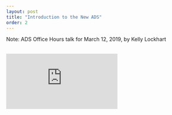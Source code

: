 ```yaml
---
layout: post
title: "Introduction to the New ADS"
order: 2
---
```


Note: ADS Office Hours talk for March 12, 2019, by Kelly Lockhart

<br>
<div class="scalable scalable-16-9">
  <div class="scalable-content">
    <iframe src="https://www.youtube.com/embed/QVewqgjUCJI" frameborder="0" allow="autoplay; encrypted-media" allowfullscreen></iframe>
  </div>
</div>

